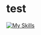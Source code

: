 # test

[![My Skills](https://skillicons.dev/icons?i=python,django,flask,fastapi,tensorflow,pytorch,git,github,linux,docker,postgres,sqlite,aws,gcp,html,css,js,react)](https://skillicons.dev)
